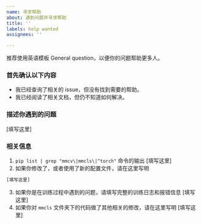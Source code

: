 ```yaml
---
name: 寻求帮助
about: 遇到问题并寻求帮助
title: ''
labels: help wanted
assignees: ''

---
```


推荐使用英语模板 General question，以便你的问题帮助更多人。

### 首先确认以下内容
- 我已经查询了相关的 issue，但没有找到需要的帮助。
- 我已经阅读了相关文档，但仍不知道如何解决。

### 描述你遇到的问题

[填写这里]

### 相关信息
1. `pip list | grep "mmcv\|mmcls\|^torch"` 命令的输出
[填写这里]
2. 如果你修改了，或者使用了新的配置文件，请在这里写明
```python
[填写这里]
```
3. 如果你是在训练过程中遇到的问题，请填写完整的训练日志和报错信息
[填写这里]
4. 如果你对 `mmcls` 文件夹下的代码做了其他相关的修改，请在这里写明
[填写这里]
